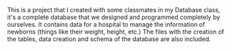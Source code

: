 This is a project that I created with some classmates in my Database class, it's a complete database that we designed and programmed completely by ourselves.
It contains data for a hospital to manage the information of newborns (things like their weight, height, etc.) The files with the creation of the tables, 
data creation and schema of the database are also included.
